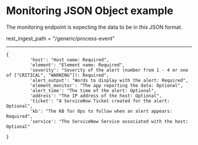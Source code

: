 # Monitoring JSON Object example

The monitoring endpoint is expecting the data to be in this JSON format.

rest_ingest_path                 = "/generic/process-event"

--- 

```
{
         'host': "Host name: Required",
         'element': "Element name: Required",
         'severity': "Severity of the alert (number from 1 - 4 or one of ["CRITICAL", "WARNING"]): Required",
         'alert_output': "Words to display with the alert: Required",
         'element_monitor': "The app reporting the data: Optional",
         'alert_time': "The time of the alert: Optional",
         'address': "The IP address of the host: Optional",
         'ticket': "A ServiceNow Ticket created for the alert: Optional",
         'kb': "The KB for Ops to follow when an alert appears: Required",
         'service': "The ServiceNow Service associated with the host: Optional"

}
```